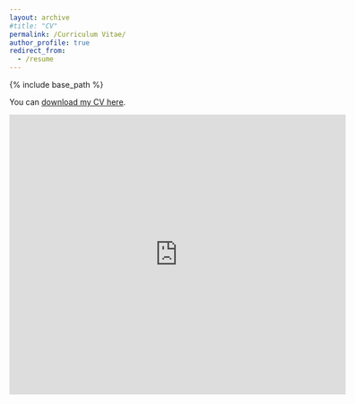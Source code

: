 ```yaml
---
layout: archive
#title: "CV"
permalink: /Curriculum Vitae/
author_profile: true
redirect_from:
  - /resume
---
```


{% include base_path %}

You can [download my CV here](/files/Chao_Wang_CV.pdf).

<embed src="https://chaowangcw.github.io/files/Chao_Wang_CV.pdf" type="application/pdf" width="600px" height="500px" />

 
<!-- Publications
======
  <ul>{% for post in site.publications %}
    {% include archive-single-cv.html %}
  {% endfor %}</ul> -->
  
<!-- Talks
======
  <ul>{% for post in site.talks %}
    {% include archive-single-talk-cv.html %}
  {% endfor %}</ul> -->
  


  
<!-- Service and leadership
======
* Currently signed in to 43 different slack teams -->
